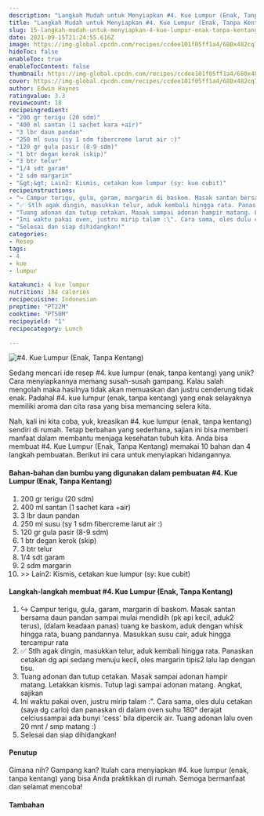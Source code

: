 ```yaml
---
description: "Langkah Mudah untuk Menyiapkan #4. Kue Lumpur (Enak, Tanpa Kentang) Anti Gagal"
title: "Langkah Mudah untuk Menyiapkan #4. Kue Lumpur (Enak, Tanpa Kentang) Anti Gagal"
slug: 15-langkah-mudah-untuk-menyiapkan-4-kue-lumpur-enak-tanpa-kentang-anti-gagal
date: 2021-09-15T21:24:55.616Z
image: https://img-global.cpcdn.com/recipes/ccdee101f05ff1a4/680x482cq70/4-kue-lumpur-enak-tanpa-kentang-foto-resep-utama.jpg
hideToc: false
enableToc: true
enableTocContent: false
thumbnail: https://img-global.cpcdn.com/recipes/ccdee101f05ff1a4/680x482cq70/4-kue-lumpur-enak-tanpa-kentang-foto-resep-utama.jpg
cover: https://img-global.cpcdn.com/recipes/ccdee101f05ff1a4/680x482cq70/4-kue-lumpur-enak-tanpa-kentang-foto-resep-utama.jpg
author: Edwin Haynes
ratingvalue: 3.3
reviewcount: 18
recipeingredient:
- "200 gr terigu (20 sdm)"
- "400 ml santan (1 sachet kara +air)"
- "3 lbr daun pandan"
- "250 ml susu (sy 1 sdm fibercreme larut air :)"
- "120 gr gula pasir (8-9 sdm)"
- "1 btr degan kerok (skip)"
- "3 btr telur"
- "1/4 sdt garam"
- "2 sdm margarin"
- "&gt;&gt; Lain2: Kismis, cetakan kue lumpur (sy: kue cubit)"
recipeinstructions:
- "↪️ Campur terigu, gula, garam, margarin di baskom. Masak santan bersama daun pandan sampai mulai mendidih (pk api kecil, aduk2 terus), (dalam keadaan panas) tuang ke baskom, aduk dengan whisk hingga rata, buang pandannya. Masukkan susu cair, aduk hingga tercampur rata"
- "✅ Stlh agak dingin, masukkan telur, aduk kembali hingga rata. Panaskan cetakan dg api sedang menuju kecil, oles margarin tipis2 lalu lap dengan tisu."
- "Tuang adonan dan tutup cetakan. Masak sampai adonan hampir matang. Letakkan kismis. Tutup lagi sampai adonan matang. Angkat, sajikan"
- "Ini waktu pakai oven, justru mirip talam :\". Cara sama, oles dulu cetakan (saya dg carlo) dan panaskan di dalam oven suhu 180° derajat celciussampai ada bunyi \'cess\' bila dipercik air. Tuang adonan lalu oven 20 mnt / smp matang :)"
- "Selesai dan siap dihidangkan!"
categories:
- Resep
tags:
- 4
- kue
- lumpur

katakunci: 4 kue lumpur 
nutrition: 184 calories
recipecuisine: Indonesian
preptime: "PT22M"
cooktime: "PT50M"
recipeyield: "1"
recipecategory: Lunch

---
```



![#4. Kue Lumpur (Enak, Tanpa Kentang)](https://img-global.cpcdn.com/recipes/ccdee101f05ff1a4/680x482cq70/4-kue-lumpur-enak-tanpa-kentang-foto-resep-utama.jpg)

Sedang mencari ide resep #4. kue lumpur (enak, tanpa kentang) yang unik? Cara menyiapkannya memang susah-susah gampang. Kalau salah mengolah maka hasilnya tidak akan memuaskan dan justru cenderung tidak enak. Padahal #4. kue lumpur (enak, tanpa kentang) yang enak selayaknya memiliki aroma dan cita rasa yang bisa memancing selera kita.




Nah, kali ini kita coba, yuk, kreasikan #4. kue lumpur (enak, tanpa kentang) sendiri di rumah. Tetap berbahan yang sederhana, sajian ini bisa memberi manfaat dalam membantu menjaga kesehatan tubuh kita. Anda bisa membuat #4. Kue Lumpur (Enak, Tanpa Kentang) memakai 10 bahan dan 4 langkah pembuatan. Berikut ini cara untuk menyiapkan hidangannya.

<!--inarticleads1-->

#### Bahan-bahan dan bumbu yang digunakan dalam pembuatan #4. Kue Lumpur (Enak, Tanpa Kentang)

1. 200 gr terigu (20 sdm)
1. 400 ml santan (1 sachet kara +air)
1. 3 lbr daun pandan
1. 250 ml susu (sy 1 sdm fibercreme larut air :)
1. 120 gr gula pasir (8-9 sdm)
1. 1 btr degan kerok (skip)
1. 3 btr telur
1. 1/4 sdt garam
1. 2 sdm margarin
1. &gt;&gt; Lain2: Kismis, cetakan kue lumpur (sy: kue cubit)

<!--inarticleads2-->

#### Langkah-langkah membuat #4. Kue Lumpur (Enak, Tanpa Kentang)

1. ↪️ Campur terigu, gula, garam, margarin di baskom. Masak santan bersama daun pandan sampai mulai mendidih (pk api kecil, aduk2 terus), (dalam keadaan panas) tuang ke baskom, aduk dengan whisk hingga rata, buang pandannya. Masukkan susu cair, aduk hingga tercampur rata
1. ✅ Stlh agak dingin, masukkan telur, aduk kembali hingga rata. Panaskan cetakan dg api sedang menuju kecil, oles margarin tipis2 lalu lap dengan tisu.
1. Tuang adonan dan tutup cetakan. Masak sampai adonan hampir matang. Letakkan kismis. Tutup lagi sampai adonan matang. Angkat, sajikan
1. Ini waktu pakai oven, justru mirip talam :\". Cara sama, oles dulu cetakan (saya dg carlo) dan panaskan di dalam oven suhu 180° derajat celciussampai ada bunyi \'cess\' bila dipercik air. Tuang adonan lalu oven 20 mnt / smp matang :)
1. Selesai dan siap dihidangkan!

#### Penutup

Gimana nih? Gampang kan? Itulah cara menyiapkan #4. kue lumpur (enak, tanpa kentang) yang bisa Anda praktikkan di rumah. Semoga bermanfaat dan selamat mencoba!

#### Tambahan



